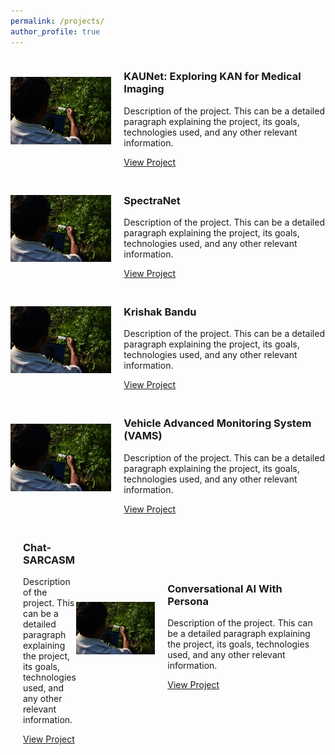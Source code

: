 ```yaml
---
permalink: /projects/
author_profile: true
---
```

<div style="margin-bottom: 20px;">
  <div style="display: flex; align-items: center; margin-bottom: 20px;">
    <div style="flex: 1;">
      <img src="../images/Krishi_Bandhu.JPG" alt="Project Image" style="max-width: 100%; height: auto;">
    </div>
    <div style="flex: 2; padding-left: 20px;">
      <h3>KAUNet: Exploring KAN for Medical Imaging</h3>
      <p>Description of the project. This can be a detailed paragraph explaining the project, its goals, technologies used, and any other relevant information.</p>
      <a href="LINK_TO_PROJECT">View Project</a>
    </div>
  </div>
  <div style="display: flex; align-items: center; margin-bottom: 20px;">
    <div style="flex: 1;">
      <img src="../images/Krishi_Bandhu.JPG" alt="Project Image" style="max-width: 100%; height: auto;">
    </div>
    <div style="flex: 2; padding-left: 20px;">
      <h3>SpectraNet</h3>
      <p>Description of the project. This can be a detailed paragraph explaining the project, its goals, technologies used, and any other relevant information.</p>
      <a href="LINK_TO_PROJECT">View Project</a>
    </div>
  </div>
  <div style="display: flex; align-items: center; margin-bottom: 20px;">
    <div style="flex: 1;">
      <img src="../images/Krishi_Bandhu.JPG" alt="Project Image" style="max-width: 100%; height: auto;">
    </div>
    <div style="flex: 2; padding-left: 20px;">
      <h3>Krishak Bandu</h3>
      <p>Description of the project. This can be a detailed paragraph explaining the project, its goals, technologies used, and any other relevant information.</p>
      <a href="LINK_TO_PROJECT">View Project</a>
    </div>
  </div>
  <div style="display: flex; align-items: center; margin-bottom: 20px;">
  <div style="flex: 1;">
    <img src="../images/Krishi_Bandhu.JPG" alt="Project Image" style="max-width: 100%; height: auto;">
  </div>
  <div style="flex: 2; padding-left: 20px;">
    <h3>Vehicle Advanced Monitoring System (VAMS)</h3>
    <p>Description of the project. This can be a detailed paragraph explaining the project, its goals, technologies used, and any other relevant information.</p>
    <a href="LINK_TO_PROJECT">View Project</a>
  </div>
</div>
  <div style="display: flex; align-items: center; margin-bottom: 20px;">
  <div style="flex: 1;">
    <img src="../images/Krishi_Bandhu.JPG" alt="Project Image" style="max-width: 100%; height: auto;">
  </div>
  <div style="flex: 2; padding-left: 20px;">
    <h3>Chat-SARCASM</h3>
    <p>Description of the project. This can be a detailed paragraph explaining the project, its goals, technologies used, and any other relevant information.</p>
    <a href="LINK_TO_PROJECT">View Project</a>
  </div>
  <div style="display: flex; align-items: center; margin-bottom: 20px;">
  <div style="flex: 1;">
    <img src="../images/Krishi_Bandhu.JPG" alt="Project Image" style="max-width: 100%; height: auto;">
  </div>
  <div style="flex: 2; padding-left: 20px;">
    <h3>Conversational AI With Persona</h3>
    <p>Description of the project. This can be a detailed paragraph explaining the project, its goals, technologies used, and any other relevant information.</p>
    <a href="LINK_TO_PROJECT">View Project</a>
  </div>
</div>